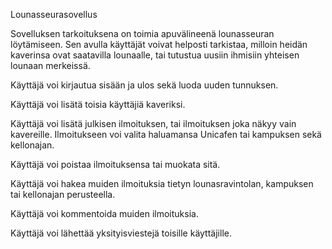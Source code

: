 Lounasseurasovellus

Sovelluksen tarkoituksena on toimia apuvälineenä lounasseuran löytämiseen. Sen avulla käyttäjät voivat helposti tarkistaa, milloin heidän kaverinsa ovat saatavilla lounaalle, tai tutustua uusiin ihmisiin yhteisen lounaan merkeissä.

Käyttäjä voi kirjautua sisään ja ulos sekä luoda uuden tunnuksen.

Käyttäjä voi lisätä toisia käyttäjiä kaveriksi.

Käyttäjä voi lisätä julkisen ilmoituksen, tai ilmoituksen joka näkyy vain kavereille. Ilmoitukseen voi valita haluamansa Unicafen tai kampuksen sekä kellonajan.

Käyttäjä voi poistaa ilmoituksensa tai muokata sitä.

Käyttäjä voi hakea muiden ilmoituksia tietyn lounasravintolan, kampuksen tai kellonajan perusteella.

Käyttäjä voi kommentoida muiden ilmoituksia.

Käyttäjä voi lähettää yksityisviestejä toisille käyttäjille. 

